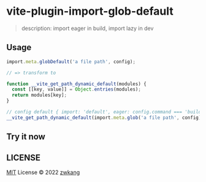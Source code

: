 # vite-plugin-import-glob-default

> description: import eager in build, import lazy in dev

## Usage

```typescript
import.meta.globDefault('a file path', config);

// => transform to

function __vite_get_path_dynamic_default(modules) {
  const [[key, value]] = Object.entries(modules);
  return modules[key];
}

// config default { import: 'default', eager: config.command === 'build' }
__vite_get_path_dynamic_default(import.meta.glob('a file path', config));
```

## Try it now

## LICENSE

[MIT](./LICENSE) License © 2022 [zwkang](https://github.com/zwkang)
